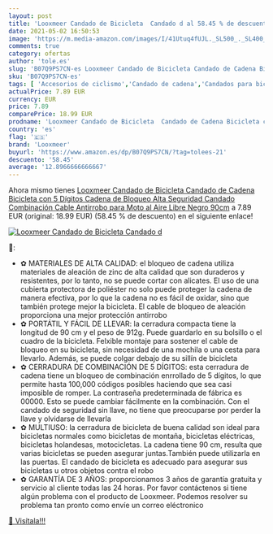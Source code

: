 ```yaml
---
layout: post
title: 'Looxmeer Candado de Bicicleta  Candado d al 58.45 % de descuento'
date: 2021-05-02 16:50:53
image: 'https://m.media-amazon.com/images/I/41Utuq4fUJL._SL500_._SL400_.jpg'
comments: true
category: ofertas
author: 'tole.es'
slug: 'B07Q9PS7CN-es Looxmeer Candado de Bicicleta Candado de Cadena Bicicleta...'
sku: 'B07Q9PS7CN-es'
tags: [ 'Accesorios de ciclismo','Candado de cadena','Candados para bicicletas','Ciclismo','Deportes y aire libre','Ropa y equipo para deportes','bicicleta','looxmeer', ]
actualPrice: 7.89 EUR
currency: EUR
price: 7.89
comparePrice: 18.99 EUR
prodname: 'Looxmeer Candado de Bicicleta  Candado de Cadena Bicicleta con 5 Dígitos  Cadena de Bloqueo Alta Seguridad  Candado Combinación  Cable Antirrobo  para Moto al Aire Libre  Negro 90cm'
country: 'es'
flag: '🇪🇸'
brand: 'Looxmeer'
buyurl: 'https://www.amazon.es/dp/B07Q9PS7CN/?tag=tolees-21'
descuento: '58.45'
average: '12.8966666666667'
---
```


Ahora mismo tienes [Looxmeer Candado de Bicicleta  Candado de Cadena Bicicleta con 5 Dígitos  Cadena de Bloqueo Alta Seguridad  Candado Combinación  Cable Antirrobo  para Moto al Aire Libre  Negro 90cm](https://www.amazon.es/dp/B07Q9PS7CN/?tag=tolees-21) a 7.89 EUR (original: 18.99 EUR) (58.45 %  de descuento) en el siguiente enlace!

[![Looxmeer Candado de Bicicleta  Candado d](https://m.media-amazon.com/images/I/41Utuq4fUJL._SL500_._SL400_.jpg)](https://www.amazon.es/dp/B07Q9PS7CN/?tag=tolees-21)

🔎:

- ✿ MATERIALES DE ALTA CALIDAD: el bloqueo de cadena utiliza materiales de aleación de zinc de alta calidad que son duraderos y resistentes, por lo tanto, no se puede cortar con alicates. El uso de una cubierta protectora de poliéster no solo puede proteger la cadena de manera efectiva, por lo que la cadena no es fácil de oxidar, sino que también protege mejor la bicicleta. El cable de bloqueo de aleación proporciona una mejor protección antirrobo
- ✿ PORTÁTIL Y FÁCIL DE LLEVAR: la cerradura compacta tiene la longitud de 90 cm y el peso de 912g. Puede guardarlo en su bolsillo o el cuadro de la bicicleta. Felxible montaje para sostener el cable de bloqueo en su bicicleta, sin necesidad de una mochila o una cesta para llevarlo. Además, se puede colgar debajo de su sillín de bicicleta
- ✿ CERRADURA DE COMBINACIÓN DE 5 DÍGITOS: esta cerradura de cadena tiene un bloqueo de combinación enrrollado de 5 dígitos, lo que permite hasta 100,000 códigos posibles haciendo que sea casi imposible de romper. La contraseña predeterminada de fábrica es 00000. Esto se puede cambiar fácilmente en la combinación. Con el candado de seguridad sin llave, no tiene que preocuparse por perder la llave y olvidarse de llevarla
- ✿ MULTIUSO: la cerradura de bicicleta de buena calidad son ideal para bicicletas normales como bicicletas de montaña, bicicletas eléctricas, bicicletas holandesas, motocicletas. La cadena tiene 90 cm, resulta que varias bicicletas se pueden asegurar juntas.También puede utilizarla en las puertas. El candado de bicicleta es adecuado para asegurar sus bicicletas u otros objetos contra el robo
- ✿ GARANTÍA DE 3 AÑOS: proporcionamos 3 años de garantía gratuita y servicio al cliente todas las 24 horas. Por favor contáctenos si tiene algún problema con el producto de Looxmeer. Podemos resolver su problema tan pronto como envíe un correo eléctronico

[🛒 Visítala!!!](https://www.amazon.es/dp/B07Q9PS7CN/?tag=tolees-21)
